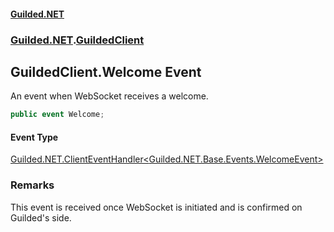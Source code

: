 #### [Guilded.NET](Guilded_NET_Base.md 'Guilded.NET.Base')
### [Guilded.NET](Guilded_NET_Base.md#Guilded_NET 'Guilded.NET').[GuildedClient](GuildedClient.md 'Guilded.NET.GuildedClient')
## GuildedClient.Welcome Event
An event when WebSocket receives a welcome.  
```csharp
public event Welcome;
```
#### Event Type
[Guilded.NET.ClientEventHandler&lt;](ClientEventHandler_T_(GuildedClient_T).md 'Guilded.NET.ClientEventHandler&lt;T&gt;(Guilded.NET.GuildedClient, T)')[Guilded.NET.Base.Events.WelcomeEvent](https://docs.microsoft.com/en-us/dotnet/api/Guilded.NET.Base.Events.WelcomeEvent 'Guilded.NET.Base.Events.WelcomeEvent')[&gt;](ClientEventHandler_T_(GuildedClient_T).md 'Guilded.NET.ClientEventHandler&lt;T&gt;(Guilded.NET.GuildedClient, T)')
### Remarks
This event is received once WebSocket is initiated and is confirmed on Guilded's side.  
